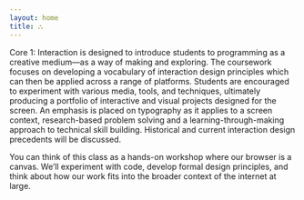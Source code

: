 ```yaml
---
layout: home
title: ⛬
---
```


Core 1: Interaction is designed to introduce students to programming as a creative medium—as a way of making and exploring. The coursework focuses on developing a vocabulary of interaction design principles which can then be applied across a range of platforms. Students are encouraged to experiment with various media, tools, and techniques, ultimately producing a portfolio of interactive and visual projects designed for the screen. An emphasis is placed on typography as it applies to a screen context, research-based problem solving and a learning-through-making approach to technical skill building. Historical and current interaction design precedents will be discussed.

You can think of this class as a hands-on workshop where our browser is a canvas. We’ll experiment with code, develop formal design principles, and think about how our work fits into the broader context of the internet at large.
